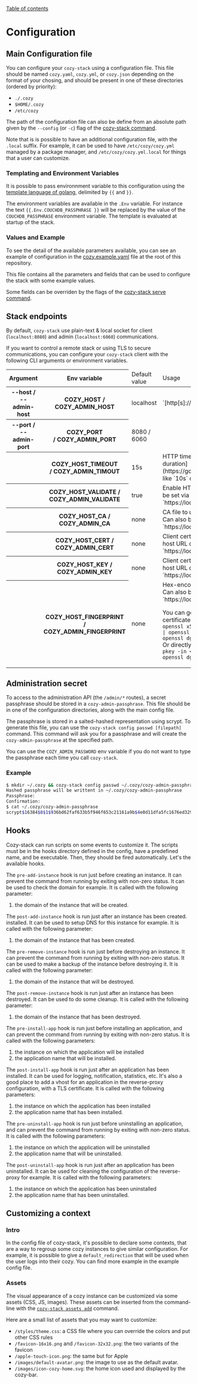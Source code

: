 [Table of contents](README.md#table-of-contents)

# Configuration

## Main Configuration file

You can configure your `cozy-stack` using a configuration file. This file should
be named `cozy.yaml`, `cozy.yml`, or `cozy.json` depending on the format of your chosing, and
should be present in one of these directories (ordered by priority):

-   `./.cozy`
-   `$HOME/.cozy`
-   `/etc/cozy`

The path of the configuration file can also be define from an absolute path
given by the `--config` (or `-c`) flag of the [cozy-stack command](./cli/cozy-stack_serve.md).

Note that is is possible to have an additional configuration file, with the
`.local` suffix. For example, it can be used to have `/etc/cozy/cozy.yml`
managed by a package manager, and `/etc/cozy/cozy.yml.local` for things that a
user can customize.

### Templating and Environment Variables

It is possible to pass environnment variable to this configuration using the
[template language of golang](https://golang.org/pkg/text/template/), delimited
by `{{` and `}}`.

The environment variables are available in the `.Env` variable. For instance the
text `{{.Env.COUCHDB_PASSPHRASE }}` will be replaced by the value of the
`COUCHDB_PASSPHRASE` environment variable. The template is evaluated at startup
of the stack.

### Values and Example

To see the detail of the available parameters available, you can see an example
of configuration in the [cozy.example.yaml](https://github.com/cozy/cozy-stack/blob/master/cozy.example.yaml)
file at the root of this repository.

This file contains all the parameters and fields that can be used to configure
the stack with some example values.

Some fields can be overriden by the flags of the
[cozy-stack serve command](cli/cozy-stack_serve.md).

## Stack endpoints

By default, `cozy-stack` use plain-text & local socket for client
(`localhost:8080`) and admin (`localhost:6060`) communications.

If you want to control a remote stack or using TLS to secure communications, you
can configure your `cozy-stack` client with the following CLI arguments or
environment variables.

<table>
    <thead>
        <tr>
            <th>Argument</th>
            <th>Env variable</th>
            <td>Default value</td>
            <td>Usage</td>
        </tr>
    </thead>
    <tbody>
        <tr>
            <th>--host / --admin-host</th>
            <th>COZY_HOST / COZY_ADMIN_HOST</th>
            <td>localhost</td>
<td>
`[http[s]://]<fqdn>[:<port>]`
</td>
        </tr>
        <tr>
            <th>--port / --admin-port</th>
            <th>COZY_PORT / COZY_ADMIN_PORT</th>
            <td>8080 / 6060</td>
            <td></td>
        </tr>
        <tr>
            <th></th>
            <th>COZY_HOST_TIMEOUT / COZY_ADMIN_TIMOUT</th>
            <td>15s</td>
<td>
HTTP timeout to use  
Must be [a valid golang duration](https://golang.org/pkg/time/#ParseDuration) like `10s` or `1m`
</td>
        </tr>
        <tr>
                    <th></th>
                    <th>COZY_HOST_VALIDATE / COZY_ADMIN_VALIDATE</th>
                    <td>true</td>
<td>
Enable HTTPS certificate validation  
Can also be set via host URL query part, like
`https://localhost:6060?validate=false`
</td>
        </tr>
        <tr>
                    <th></th>
                    <th>COZY_HOST_CA / COZY_ADMIN_CA</th>
                    <td>none</td>
<td>
CA file to use for HTTPS certificate validation  
Can also be set via host URL query part, like `https://localhost:6060?ca=<ca>`
</td>
        </tr>
        <tr>
                    <th></th>
                    <th>COZY_HOST_CERT / COZY_ADMIN_CERT</th>
                    <td>none</td>
<td>
Client certificate to use  
Can also be set via host URL query part, like
`https://localhost:6060?cert=<cert>`
</td>
        </tr>
        <tr>
                    <th></th>
                    <th>COZY_HOST_KEY / COZY_ADMIN_KEY</th>
                    <td>none</td>
<td>
Client certificate to use  
Can also be set via host URL query part, like `https://localhost:6060?key=<key>`
</td>
        </tr>
        <tr>
                    <th></th>
                    <th>COZY_HOST_FINGERPRINT / COZY_ADMIN_FINGERPRINT</th>
                    <td>none</td>
<td>
Hex-encoded SHA-256 key pinning to use  
Can also be set via host URL query part, like `https://localhost:6060?fp=<fp>`

You can get the fingerprint of a given certificate with  
`openssl x509 -in <certificat.crt> -pubkey | openssl pkey -pubin -outform der | openssl dgst -sha256 -hex`  
Or directly from a private key with
`openssl pkey -in <key.pem> -pubout -outform der | openssl dgst -sha256 -hex`
</td>
        </tr>
    </tbody>
</table>

## Administration secret

To access to the administration API (the `/admin/*` routes), a secret passphrase
should be stored in a `cozy-admin-passphrase`. This file should be in one of the
configuration directories, along with the main config file.

The passphrase is stored in a salted-hashed representation using scrypt. To
generate this file, you can use the `cozy-stack config passwd [filepath]`
command. This command will ask you for a passphrase and will create the
`cozy-admin-passphrase` at the specified path.

You can use the `COZY_ADMIN_PASSWORD` env variable if you do not want to type
the passphrase each time you call `cozy-stack`.

### Example

```sh
$ mkdir ~/.cozy && cozy-stack config passwd ~/.cozy/cozy-admin-passphrase
Hashed passphrase will be writtent in ~/.cozy/cozy-admin-passphrase
Passphrase:
Confirmation:
$ cat ~/.cozy/cozy-admin-passphrase
scrypt$16384$8$1$936bd62faf633b5f946f653c21161a9b$4e0d11dfa5fc1676ed329938b11a6584d30e603e0d06b8a63a99e8cec392d682
```

## Hooks

Cozy-stack can run scripts on some events to customize it. The scripts must be
in the hooks directory defined in the config, have a predefined name, and be
executable. Then, they should be fired automatically. Let's the available hooks.

The `pre-add-instance` hook is run just before creating an instance. It can
prevent the command from running by exiting with non-zero status. It can be used
to check the domain for example. It is called with the following parameter:

1. the domain of the instance that will be created.

The `post-add-instance` hook is run just after an instance has been created.
installed. It can be used to setup DNS for this instance for example. It is
called with the following parameter:

1. the domain of the instance that has been created.

The `pre-remove-instance` hook is run just before destroying an instance. It can
prevent the command from running by exiting with non-zero status. It can be used
to make a backup of the instance before destroying it. It is called with the
following parameter:

1. the domain of the instance that will be destroyed.

The `post-remove-instance` hook is run just after an instance has been
destroyed. It can be used to do some cleanup. It is called with the following
parameter:

1. the domain of the instance that has been destroyed.

The `pre-install-app` hook is run just before installing an application, and can
prevent the command from running by exiting with non-zero status. It is called
with the following parameters:

1. the instance on which the application will be installed
2. the application name that will be installed.

The `post-install-app` hook is run just after an application has been installed.
It can be used for logging, notification, statistics, etc. It's also a good
place to add a vhost for an application in the reverse-proxy configuration, with
a TLS certificate. It is called with the following parameters:

1. the instance on which the application has been installed
2. the application name that has been installed.

The `pre-uninstall-app` hook is run just before uninstalling an application, and
can prevent the command from running by exiting with non-zero status. It is
called with the following parameters:

1. the instance on which the application will be uninstalled
2. the application name that will be uninstalled.

The `post-uninstall-app` hook is run just after an application has been
uninstalled. It can be used for cleaning the configuration of the reverse- proxy
for example. It is called with the following parameters:

1. the instance on which the application has been uninstalled
2. the application name that has been uninstalled.

## Customizing a context

### Intro

In the config file of cozy-stack, it's possible to declare some contexts, that
are a way to regroup some cozy instances to give similar configuration. For
example, it is possible to give a `default_redirection` that will be used
when the user logs into their cozy. You can find more example in the example
config file.

### Assets

The visual appearance of a cozy instance can be customized via some assets
(CSS, JS, images). These assets can be inserted from the command-line with the
[`cozy-stack assets add`](./cli/cozy-stack_assets_add.md)
command.

Here are a small list of assets that you may want to customize:

- `/styles/theme.css`: a CSS file where you can override the colors and put
  other CSS rules
- `/favicon-16x16.png` and `/favicon-32x32.png`: the two variants of the
  favicon
- `/apple-touch-icon.png`: the same but for Apple
- `/images/default-avatar.png`: the image to use as the default avatar.
- `/images/icon-cozy-home.svg`: the home icon used and displayed by the cozy-bar.

